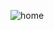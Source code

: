 ![home](https://user-images.githubusercontent.com/31953762/180603444-b29c011e-d3b0-4334-89fc-c2be12914edf.PNG)
